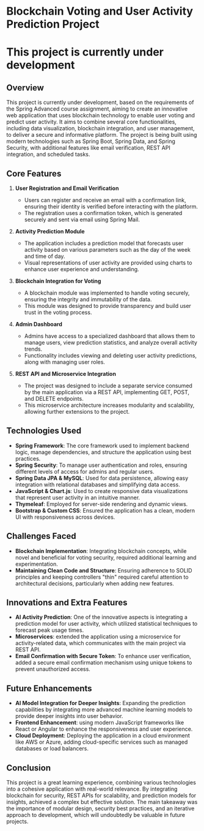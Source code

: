 # Blockchain Voting and User Activity Prediction Project

# This project is currently under development

## Overview

This project is currently under development, based on the requirements of the Spring Advanced course assignment, aiming to create an innovative web application that uses blockchain technology to enable user voting and predict user activity. It aims to combine several core functionalities, including data visualization, blockchain integration, and user management, to deliver a secure and informative platform. The project is being built using modern technologies such as Spring Boot, Spring Data, and Spring Security, with additional features like email verification, REST API integration, and scheduled tasks.

## Core Features

1. **User Registration and Email Verification**
   - Users can register and receive an email with a confirmation link, ensuring their identity is verified before interacting with the platform.
   - The registration uses a confirmation token, which is generated securely and sent via email using Spring Mail.

2. **Activity Prediction Module**
   - The application includes a prediction model that forecasts user activity based on various parameters such as the day of the week and time of day.
   - Visual representations of user activity are provided using charts to enhance user experience and understanding.

3. **Blockchain Integration for Voting**
   - A blockchain module was implemented to handle voting securely, ensuring the integrity and immutability of the data.
   - This module was designed to provide transparency and build user trust in the voting process.

4. **Admin Dashboard**
   - Admins have access to a specialized dashboard that allows them to manage users, view prediction statistics, and analyze overall activity trends.
   - Functionality includes viewing and deleting user activity predictions, along with managing user roles.

5. **REST API and Microservice Integration**
   - The project was designed to include a separate service consumed by the main application via a REST API, implementing GET, POST, and DELETE endpoints.
   - This microservice architecture increases modularity and scalability, allowing further extensions to the project.

## Technologies Used

- **Spring Framework**: The core framework used to implement backend logic, manage dependencies, and structure the application using best practices.
- **Spring Security**: To manage user authentication and roles, ensuring different levels of access for admins and regular users.
- **Spring Data JPA & MySQL**: Used for data persistence, allowing easy integration with relational databases and simplifying data access.
- **JavaScript & Chart.js**: Used to create responsive data visualizations that represent user activity in an intuitive manner.
- **Thymeleaf**: Employed for server-side rendering and dynamic views.
- **Bootstrap & Custom CSS**: Ensured the application has a clean, modern UI with responsiveness across devices.

## Challenges Faced


- **Blockchain Implementation**: Integrating blockchain concepts, while novel and beneficial for voting security, required additional learning and experimentation.
- **Maintaining Clean Code and Structure**: Ensuring adherence to SOLID principles and keeping controllers "thin" required careful attention to architectural decisions, particularly when adding new features.

## Innovations and Extra Features

- **AI Activity Prediction**: One of the innovative aspects is integrating a prediction model for user activity, which utilized statistical techniques to forecast peak usage times.
- **Microservices**:  extended the application using a microservice for activity-related data, which communicates with the main project via REST API.
- **Email Confirmation with Secure Token**: To enhance user verification, added a secure email confirmation mechanism using unique tokens to prevent unauthorized access.

## Future Enhancements

- **AI Model Integration for Deeper Insights**: Expanding the prediction capabilities by integrating more advanced machine learning models to provide deeper insights into user behavior.
- **Frontend Enhancement**: using modern JavaScript frameworks like React or Angular to enhance the responsiveness and user experience.
- **Cloud Deployment**: Deploying the application in a cloud environment like AWS or Azure, adding cloud-specific services such as managed databases or load balancers.

## Conclusion

This project is a great learning experience, combining various technologies into a cohesive application with real-world relevance. By integrating blockchain for security, REST APIs for scalability, and prediction models for insights, achieved a complex but effective solution. The main takeaway was the importance of modular design, security best practices, and an iterative approach to development, which will undoubtedly be valuable in future projects.
